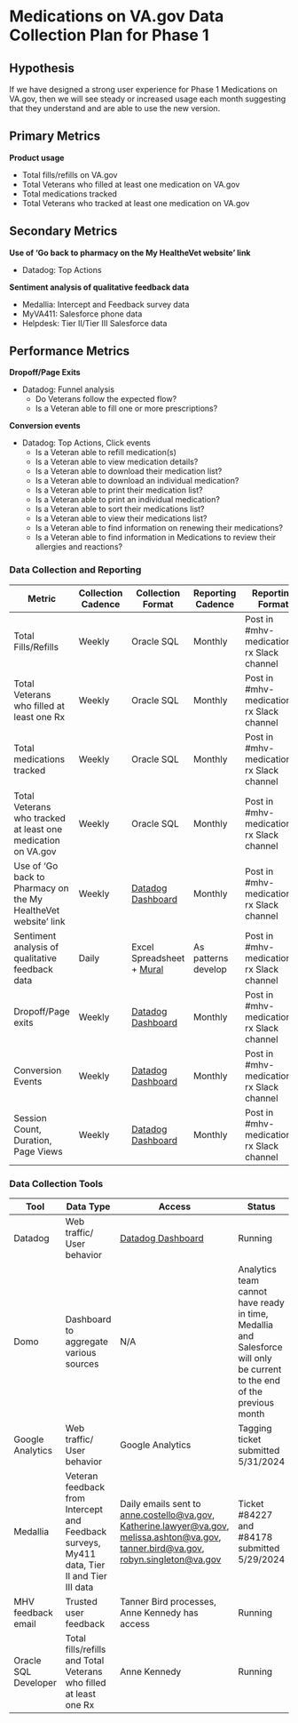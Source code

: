 # **Medications on VA.gov Data Collection Plan for Phase 1**

## **Hypothesis**

If we have designed a strong user experience for Phase 1 Medications on VA.gov, then we will see steady or increased usage each month suggesting that they understand and are able to use the new version.

## **Primary Metrics**

**Product usage**

- Total fills/refills on VA.gov
- Total Veterans who filled at least one medication on VA.gov
- Total medications tracked
- Total Veterans who tracked at least one medication on VA.gov

## **Secondary Metrics**

**Use of ‘Go back to pharmacy on the My HealtheVet website’ link**

- Datadog: Top Actions

**Sentiment analysis of qualitative feedback data**

- Medallia: Intercept and Feedback survey data
- MyVA411: Salesforce phone data
- Helpdesk: Tier II/Tier III Salesforce data

## **Performance Metrics**

**Dropoff/Page Exits**

- Datadog: Funnel analysis
  - Do Veterans follow the expected flow?
  - Is a Veteran able to fill one or more prescriptions?

**Conversion events**

- Datadog: Top Actions, Click events
  - Is a Veteran able to refill medication(s)
  - Is a Veteran able to view medication details?
  - Is a Veteran able to download their medication list?
  - Is a Veteran able to download an individual medication?
  - Is a Veteran able to print their medication list?
  - Is a Veteran able to print an individual medication?
  - Is a Veteran able to sort their medications list?
  - Is a Veteran able to view their medications list?
  - Is a Veteran able to find information on renewing their medications?
  - Is a Veteran able to find information in Medications to review their allergies and reactions?

### **Data Collection and Reporting**

| Metric | Collection Cadence | Collection Format | Reporting Cadence | Reporting Format | Audience |
| --- | --- | --- | --- | --- | --- |
| Total Fills/Refills | Weekly | Oracle SQL | Monthly | Post in #mhv-medications-rx Slack channel | MHV Stakeholders |
| Total Veterans who filled at least one Rx | Weekly | Oracle SQL | Monthly | Post in #mhv-medications-rx Slack channel | MHV Stakeholders |
| Total medications tracked | Weekly | Oracle SQL | Monthly | Post in #mhv-medications-rx Slack channel | MHV Stakeholders |
| Total Veterans who tracked at least one medication on VA.gov | Weekly | Oracle SQL | Monthly | Post in #mhv-medications-rx Slack channel | MHV Stakeholders |
| Use of ‘Go back to Pharmacy on the My HealtheVet website’ link | Weekly | [Datadog Dashboard](https://vagov.ddog-gov.com/dashboard/p4s-ppk-kpw/rx-on-vagov?fromUser=false&refresh_mode=monthly&view=spans&from_ts=1714536000000&to_ts=1717100181580&live=true) | Monthly | Post in #mhv-medications-rx Slack channel | MHV Stakeholders |
| Sentiment analysis of qualitative feedback data | Daily | Excel Spreadsheet + [Mural](https://app.mural.co/t/departmentofveteransaffairs9999/m/departmentofveteransaffairs9999/1717100337676/5ce86a1002efa00d8a8a6e1d1aa265c002bb2d0b?sender=u8633abbc30765ec4537308010) | As patterns develop | Post in #mhv-medications-rx Slack channel | Kay, Kaitlin, Robyn, By Light UCD team |
| Dropoff/Page exits | Weekly | [Datadog Dashboard](https://vagov.ddog-gov.com/dashboard/p4s-ppk-kpw/rx-on-vagov?fromUser=false&refresh_mode=monthly&view=spans&from_ts=1714536000000&to_ts=1717100181580&live=true) | Monthly | Post in #mhv-medications-rx Slack channel | Kay, Kaitlin, Robyn, By Light UCD team |
| Conversion Events | Weekly | [Datadog Dashboard](https://vagov.ddog-gov.com/dashboard/p4s-ppk-kpw/rx-on-vagov?fromUser=false&refresh_mode=monthly&view=spans&from_ts=1714536000000&to_ts=1717100181580&live=true) | Monthly | Post in #mhv-medications-rx Slack channel | Kay, Kaitlin, Robyn, By Light UCD team |
| Session Count, Duration, Page Views | Weekly | [Datadog Dashboard](https://vagov.ddog-gov.com/dashboard/p4s-ppk-kpw/rx-on-vagov?fromUser=false&refresh_mode=monthly&view=spans&from_ts=1714536000000&to_ts=1717100181580&live=true) | Monthly | Post in #mhv-medications-rx Slack channel | Kay, Kaitlin, Robyn, By Light UCD team |

### **Data Collection Tools**

| Tool | Data Type | Access | Status |
| --- | --- | --- | --- |
| Datadog | Web traffic/ User behavior | [Datadog Dashboard](https://vagov.ddog-gov.com/dashboard/p4s-ppk-kpw/rx-on-vagov?fromUser=false&refresh_mode=monthly&view=spans&from_ts=1714536000000&to_ts=1717100181580&live=true)  | Running |
| Domo | Dashboard to aggregate various sources | N/A | Analytics team cannot have ready in time, Medallia and Salesforce will only be current to the end of the previous month |
| Google Analytics | Web traffic/ User behavior | Google Analytics | Tagging ticket submitted 5/31/2024 |
| Medallia | Veteran feedback from Intercept and Feedback surveys, My411 data, Tier II and Tier III data | Daily emails sent to [anne.costello@va.gov](mailto:anne.costello@va.gov), [Katherine.lawyer@va.gov](mailto:Katherine.lawyer@va.gov), [melissa.ashton@va.gov](mailto:melissa.ashton@va.gov), [tanner.bird@va.gov](mailto:tanner.bird@va.gov), <robyn.singleton@va.gov> | Ticket #84227 and #84178 submitted 5/29/2024 |
| MHV feedback email | Trusted user feedback | Tanner Bird processes, Anne Kennedy has access | Running |
| Oracle SQL Developer | Total fills/refills and Total Veterans who filled at least one Rx | Anne Kennedy | Running |
